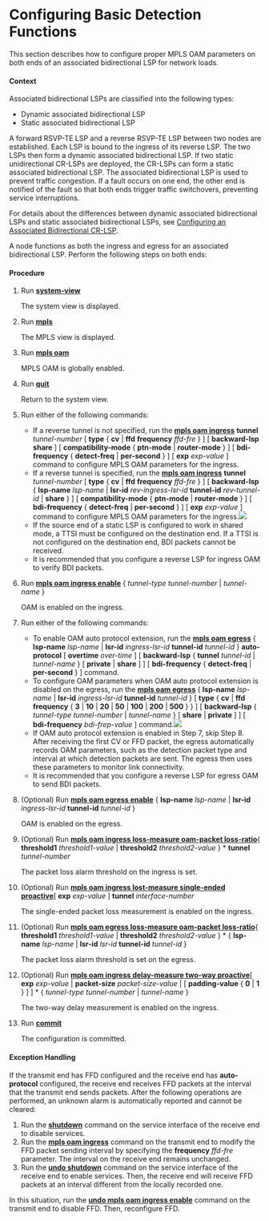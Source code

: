 Configuring Basic Detection Functions
=====================================

This section describes how to configure proper MPLS OAM parameters on both ends of an associated bidirectional LSP for network loads.

#### Context

Associated bidirectional LSPs are classified into the following types:

* Dynamic associated bidirectional LSP
* Static associated bidirectional LSP

A forward RSVP-TE LSP and a reverse RSVP-TE LSP between two nodes are established. Each LSP is bound to the ingress of its reverse LSP. The two LSPs then form a dynamic associated bidirectional LSP. If two static unidirectional CR-LSPs are deployed, the CR-LSPs can form a static associated bidirectional LSP. The associated bidirectional LSP is used to prevent traffic congestion. If a fault occurs on one end, the other end is notified of the fault so that both ends trigger traffic switchovers, preventing service interruptions.

For details about the differences between dynamic associated bidirectional LSPs and static associated bidirectional LSPs, see [Configuring an Associated Bidirectional CR-LSP](dc_vrp_te-p2p_cfg_0200.html).

A node functions as both the ingress and egress for an associated bidirectional LSP. Perform the following steps on both ends:


#### Procedure

1. Run [**system-view**](cmdqueryname=system-view)
   
   
   
   The system view is displayed.
2. Run [**mpls**](cmdqueryname=mpls)
   
   
   
   The MPLS view is displayed.
3. Run [**mpls oam**](cmdqueryname=mpls+oam)
   
   
   
   MPLS OAM is globally enabled.
4. Run [**quit**](cmdqueryname=quit)
   
   
   
   Return to the system view.
5. Run either of the following commands:
   
   
   * If a reverse tunnel is not specified, run the [**mpls oam ingress**](cmdqueryname=mpls+oam+ingress) **tunnel** *tunnel-number* [ **type** { **cv** | **ffd** **frequency** *ffd-fre* } ] [ **backward-lsp** **share** ] [ **compatibility-mode** { **ptn-mode** | **router-mode** } ] [ **bdi-frequency** { **detect-freq** | **per-second** } ] [ **exp** *exp-value* ] command to configure MPLS OAM parameters for the ingress.
   * If a reverse tunnel is specified, run the [**mpls oam ingress**](cmdqueryname=mpls+oam+ingress) **tunnel** *tunnel-number* [ **type** { **cv** | **ffd** **frequency** *ffd-fre* } ] [ **backward-lsp** { **lsp-name** *lsp-name* | **lsr-id** *rev-ingress-lsr-id* **tunnel-id** *rev-tunnel-id* | **share** } ] [ **compatibility-mode** { **ptn-mode** | **router-mode** } ] [ **bdi-frequency** { **detect-freq** | **per-second** } ] [ **exp** *exp-value* ] command to configure MPLS OAM parameters for the ingress.![](../../../../public_sys-resources/note_3.0-en-us.png) 
   * If the source end of a static LSP is configured to work in shared mode, a TTSI must be configured on the destination end. If a TTSI is not configured on the destination end, BDI packets cannot be received.
   * It is recommended that you configure a reverse LSP for ingress OAM to verify BDI packets.
6. Run [**mpls oam ingress enable**](cmdqueryname=mpls+oam+ingress+enable) { *tunnel-type* *tunnel-number* | *tunnel-name* }
   
   
   
   OAM is enabled on the ingress.
7. Run either of the following commands:
   
   
   * To enable OAM auto protocol extension, run the [**mpls oam egress**](cmdqueryname=mpls+oam+egress) { **lsp-name** *lsp-name* | **lsr-id** *ingress-lsr-id* **tunnel-id** *tunnel-id* } **auto-protocol** [ **overtime** *over-time* ] [ **backward-lsp** { **tunnel** *tunnel-id* | *tunnel-name* } [ **private** | **share** ] ] [ **bdi-frequency** { **detect-freq** | **per-second** } ] command.
   * To configure OAM parameters when OAM auto protocol extension is disabled on the egress, run the [**mpls oam egress**](cmdqueryname=mpls+oam+egress) { **lsp-name** *lsp-name* | **lsr-id** *ingress-lsr-id* **tunnel-id** *tunnel-id* } [ **type** { **cv** | **ffd frequency** { **3** | **10** | **20** | **50** | **100** | **200** | **500** } } ] [ **backward-lsp** { *tunnel-type* *tunnel-number* | *tunnel-name* } [ **share** | **private** ] ] [ **bdi-frequency** *bdi-frep-value* ] command.![](../../../../public_sys-resources/note_3.0-en-us.png) 
   * If OAM auto protocol extension is enabled in Step 7, skip Step 8. After receiving the first CV or FFD packet, the egress automatically records OAM parameters, such as the detection packet type and interval at which detection packets are sent. The egress then uses these parameters to monitor link connectivity.
   * It is recommended that you configure a reverse LSP for egress OAM to send BDI packets.
8. (Optional) Run [**mpls oam egress enable**](cmdqueryname=mpls+oam+egress+enable) { **lsp-name** *lsp-name* | **lsr-id** *ingress-lsr-id* **tunnel-id** *tunnel-id* }
   
   
   
   OAM is enabled on the egress.
9. (Optional) Run [**mpls oam ingress loss-measure oam-packet loss-ratio**](cmdqueryname=mpls+oam+ingress+loss-measure+oam-packet+loss-ratio){ **threshold1** *threshold1-value* | **threshold2** *threshold2-value* } \* **tunnel** *tunnel-number*
   
   
   
   The packet loss alarm threshold on the ingress is set.
10. (Optional) Run [**mpls oam ingress lost-measure single-ended proactive**](cmdqueryname=mpls+oam+ingress+lost-measure+single-ended+proactive)[ **exp** *exp-value* ] **tunnel** *interface-number*
    
    
    
    The single-ended packet loss measurement is enabled on the ingress.
11. (Optional) Run [**mpls oam egress loss-measure oam-packet loss-ratio**](cmdqueryname=mpls+oam+egress+loss-measure+oam-packet+loss-ratio){ **threshold1** *threshold1-value* | **threshold2** *threshold2-value* } \* { **lsp-name** *lsp-name* | **lsr-id** *lsr-id* **tunnel-id** *tunnel-id* }
    
    
    
    The packet loss alarm threshold is set on the egress.
12. (Optional) Run [**mpls oam ingress delay-measure two-way proactive**](cmdqueryname=mpls+oam+ingress+delay-measure+two-way+proactive)[ **exp** *exp-value* | **packet-size** *packet-size-value* | [ **padding-value** { **0** | **1** } ] ] \* { *tunnel-type* *tunnel-number* | *tunnel-name* }
    
    
    
    The two-way delay measurement is enabled on the ingress.
13. Run [**commit**](cmdqueryname=commit)
    
    
    
    The configuration is committed.

#### Exception Handling

If the transmit end has FFD configured and the receive end has **auto-protocol** configured, the receive end receives FFD packets at the interval that the transmit end sends packets. After the following operations are performed, an unknown alarm is automatically reported and cannot be cleared:

1. Run the [**shutdown**](cmdqueryname=shutdown) command on the service interface of the receive end to disable services.
2. Run the [**mpls oam ingress**](cmdqueryname=mpls+oam+ingress) command on the transmit end to modify the FFD packet sending interval by specifying the **frequency** *ffd-fre* parameter. The interval on the receive end remains unchanged.
3. Run the [**undo shutdown**](cmdqueryname=undo+shutdown) command on the service interface of the receive end to enable services. Then, the receive end will receive FFD packets at an interval different from the locally recorded one.

In this situation, run the [**undo mpls oam ingress enable**](cmdqueryname=undo+mpls+oam+ingress+enable) command on the transmit end to disable FFD. Then, reconfigure FFD.